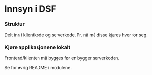 Innsyn i DSF
=============

### Struktur

Delt inn i klientkode og serverkode. Pr. nå må disse kjøres hver for seg.

### Kjøre applikasjonene lokalt

Frontend/klienten må bygges før en bygger serverkoden.

Se for øvrig README i modulene.
